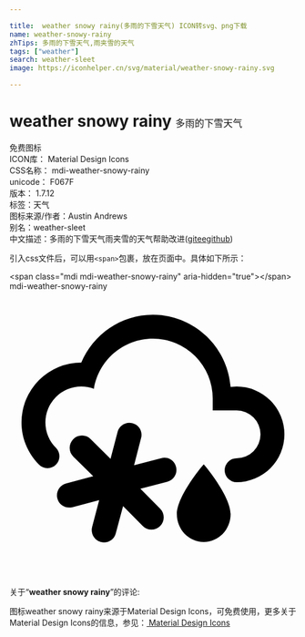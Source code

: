 ```yaml
---

title:  weather snowy rainy(多雨的下雪天气) ICON转svg、png下载
name: weather-snowy-rainy
zhTips: 多雨的下雪天气,雨夹雪的天气
tags: ["weather"]
search: weather-sleet
image: https://iconhelper.cn/svg/material/weather-snowy-rainy.svg

---
```


# weather snowy rainy  <small style="font-size: 60%;font-weight: 100">多雨的下雪天气</small>


<div class="detail-page">
<p>
<span><span class="badge-success badge">免费图标</span> </span>
<br/>
<span>
ICON库：
<span class="badge-secondary badge">Material Design Icons</span> 
</span>
<br/>
<span>
CSS名称：
<span class="badge-secondary badge">mdi-weather-snowy-rainy</span> 
</span>
<br/>
<span>
unicode：
<span class="badge-secondary badge">F067F</span> 
<copy-btn content='F067F' btn-title=""></copy-btn>
<copy-btn :content='String.fromCodePoint(parseInt("F067F", 16))' btn-title="复制U"></copy-btn>
</span>
<br/>
<span>
版本：
<span class="badge-secondary badge">1.7.12</span> 
</span><br/><span>标签：<span class="badge-light badge"><router-link to="/tags/weather.html">天气</router-link></span></span>
<br/>
<span>图标来源/作者：<span class="badge-light badge">Austin Andrews</span></span> 
<br/>
<span>别名：<span class="badge-light badge">weather-sleet</span></span><br/><span class="zh-detail">中文描述：<span class="badge-primary badge">多雨的下雪天气</span><span class="badge-primary badge">雨夹雪的天气</span><span class="help-link"><span>帮助改进</span>(<a href="https://gitee.com/liuwave/icon-helper/edit/master/json/material/weather-snowy-rainy.json" target="_blank" rel="noopener noreferrer">gitee</a><a href="https://github.com/liuwave/icon-helper/edit/master/json/material/weather-snowy-rainy.json" target="_blank" rel="noopener noreferrer">github</a></span>)</span><br/>
</p>
</div>
<div class="alert alert-dark">
  <i class="mdi mdi-weather-snowy-rainy mdi-48px"></i>
  <i class="mdi mdi-weather-snowy-rainy mdi-36px"></i>
  <i class="mdi mdi-weather-snowy-rainy mdi-24px"></i>
  <i class="mdi mdi-weather-snowy-rainy mdi-18px"></i>
</div>
<div>
  <p>引入css文件后，可以用<code>&lt;span&gt;</code>包裹，放在页面中。具体如下所示：    
  </p>
  <div class="alert alert-primary" style="font-size: 14px">
    &lt;span class="mdi mdi-weather-snowy-rainy" aria-hidden="true"&gt;&lt;/span&gt;
    <copy-btn content='<span class="mdi mdi-weather-snowy-rainy" aria-hidden="true"></span>'></copy-btn>
  </div>
  <div class="alert alert-secondary">
    <i class="mdi mdi-weather-snowy-rainy"
    style="font-size: 24px"
    aria-hidden="true"></i> mdi-weather-snowy-rainy
    <copy-btn content="mdi-weather-snowy-rainy" btn-title="复制图标名称"></copy-btn>
  </div>
</div>
<div id="svg" class="svg-wrap">
<svg xmlns="http://www.w3.org/2000/svg" viewBox="0 0 24 24"><path d="M18.5,18.67C18.5,19.96 17.5,21 16.25,21C15,21 14,19.96 14,18.67C14,17.12 16.25,14.5 16.25,14.5C16.25,14.5 18.5,17.12 18.5,18.67M4,17.36C3.86,16.82 4.18,16.25 4.73,16.11L7,15.5L5.33,13.86C4.93,13.46 4.93,12.81 5.33,12.4C5.73,12 6.4,12 6.79,12.4L8.45,14.05L9.04,11.8C9.18,11.24 9.75,10.92 10.29,11.07C10.85,11.21 11.17,11.78 11,12.33L10.42,14.58L12.67,14C13.22,13.83 13.79,14.15 13.93,14.71C14.08,15.25 13.76,15.82 13.2,15.96L10.95,16.55L12.6,18.21C13,18.6 13,19.27 12.6,19.67C12.2,20.07 11.54,20.07 11.15,19.67L9.5,18L8.89,20.27C8.75,20.83 8.18,21.14 7.64,21C7.08,20.86 6.77,20.29 6.91,19.74L7.5,17.5L5.26,18.09C4.71,18.23 4.14,17.92 4,17.36M1,11A5,5 0 0,1 6,6C7,3.65 9.3,2 12,2C15.43,2 18.24,4.66 18.5,8.03L19,8A4,4 0 0,1 23,12A4,4 0 0,1 19,16A1,1 0 0,1 18,15A1,1 0 0,1 19,14A2,2 0 0,0 21,12A2,2 0 0,0 19,10H17V9A5,5 0 0,0 12,4C9.5,4 7.45,5.82 7.06,8.19C6.73,8.07 6.37,8 6,8A3,3 0 0,0 3,11C3,11.85 3.35,12.61 3.91,13.16C4.27,13.55 4.26,14.16 3.88,14.54C3.5,14.93 2.85,14.93 2.47,14.54C1.56,13.63 1,12.38 1,11Z" /></svg>
</div>
<detail full-name='mdi-weather-snowy-rainy'></detail>
<div class="icon-detail__container">
<p>关于“<b>weather snowy rainy</b>”的评论:</p>
</div>
<Vssue title="关于“weather snowy rainy”的评论" />    
<div><p>图标weather snowy rainy来源于Material Design Icons，可免费使用，更多关于 Material Design Icons的信息，参见：<a target="_blank" href="https://iconhelper.cn/material.html"> Material Design Icons</a>
</p></div>
